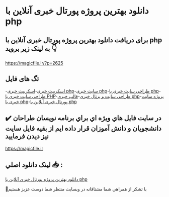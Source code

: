 # دانلود بهترین پروژه پورتال خبری آنلاین با php

## برای دریافت دانلود بهترین پروژه پورتال خبری آنلاین با php به لینک زیر بروید 👇

https://magicfile.ir/?p=2625

## تگ های فایل

-[اسکریپت خبری](https://magicfile.ir/product/%d8%a8%d9%87%d8%aa%d8%b1%db%8c%d9%86-%d9%be%d8%b1%d9%88%da%98%d9%87-%d9%be%d9%88%d8%b1%d8%aa%d8%a7%d9%84-%d8%ae%d8%a8%d8%b1%db%8c-%d8%a2%d9%86%d9%84%d8%a7%db%8c%d9%86-%d8%a8%d8%a7-php/)-[اسکریپت خبری php](https://magicfile.ir/product/%d8%a8%d9%87%d8%aa%d8%b1%db%8c%d9%86-%d9%be%d8%b1%d9%88%da%98%d9%87-%d9%be%d9%88%d8%b1%d8%aa%d8%a7%d9%84-%d8%ae%d8%a8%d8%b1%db%8c-%d8%a2%d9%86%d9%84%d8%a7%db%8c%d9%86-%d8%a8%d8%a7-php/)-[سایت خبری php](https://magicfile.ir/product/%d8%a8%d9%87%d8%aa%d8%b1%db%8c%d9%86-%d9%be%d8%b1%d9%88%da%98%d9%87-%d9%be%d9%88%d8%b1%d8%aa%d8%a7%d9%84-%d8%ae%d8%a8%d8%b1%db%8c-%d8%a2%d9%86%d9%84%d8%a7%db%8c%d9%86-%d8%a8%d8%a7-php/)-[طراحی سایت خبری با php](https://magicfile.ir/product/%d8%a8%d9%87%d8%aa%d8%b1%db%8c%d9%86-%d9%be%d8%b1%d9%88%da%98%d9%87-%d9%be%d9%88%d8%b1%d8%aa%d8%a7%d9%84-%d8%ae%d8%a8%d8%b1%db%8c-%d8%a2%d9%86%d9%84%d8%a7%db%8c%d9%86-%d8%a8%d8%a7-php/)-[طراحی سایت خبری با PHP](https://magicfile.ir/product/%d8%a8%d9%87%d8%aa%d8%b1%db%8c%d9%86-%d9%be%d8%b1%d9%88%da%98%d9%87-%d9%be%d9%88%d8%b1%d8%aa%d8%a7%d9%84-%d8%ae%d8%a8%d8%b1%db%8c-%d8%a2%d9%86%d9%84%d8%a7%db%8c%d9%86-%d8%a8%d8%a7-php/)-[طراحی سایت و پرتال خبری](https://magicfile.ir/product/%d8%a8%d9%87%d8%aa%d8%b1%db%8c%d9%86-%d9%be%d8%b1%d9%88%da%98%d9%87-%d9%be%d9%88%d8%b1%d8%aa%d8%a7%d9%84-%d8%ae%d8%a8%d8%b1%db%8c-%d8%a2%d9%86%d9%84%d8%a7%db%8c%d9%86-%d8%a8%d8%a7-php/)-[قالب خبری php](https://magicfile.ir/product/%d8%a8%d9%87%d8%aa%d8%b1%db%8c%d9%86-%d9%be%d8%b1%d9%88%da%98%d9%87-%d9%be%d9%88%d8%b1%d8%aa%d8%a7%d9%84-%d8%ae%d8%a8%d8%b1%db%8c-%d8%a2%d9%86%d9%84%d8%a7%db%8c%d9%86-%d8%a8%d8%a7-php/)-[پروژه سایت خبری با php](https://magicfile.ir/product/%d8%a8%d9%87%d8%aa%d8%b1%db%8c%d9%86-%d9%be%d8%b1%d9%88%da%98%d9%87-%d9%be%d9%88%d8%b1%d8%aa%d8%a7%d9%84-%d8%ae%d8%a8%d8%b1%db%8c-%d8%a2%d9%86%d9%84%d8%a7%db%8c%d9%86-%d8%a8%d8%a7-php/)-[پورتال خبری آنلاین با php](https://magicfile.ir/product/%d8%a8%d9%87%d8%aa%d8%b1%db%8c%d9%86-%d9%be%d8%b1%d9%88%da%98%d9%87-%d9%be%d9%88%d8%b1%d8%aa%d8%a7%d9%84-%d8%ae%d8%a8%d8%b1%db%8c-%d8%a2%d9%86%d9%84%d8%a7%db%8c%d9%86-%d8%a8%d8%a7-php/)

## ✔️ در سايت فايل هاي ويژه اي براي برنامه نويسان طراحان دانشجويان و دانش آموزان قرار داده ايم از بقيه فايل سايت نيز ديدن فرماييد

https://magicfile.ir


## لينک دانلود اصلي 📥 :

[دانلود بهترین پروژه پورتال خبری آنلاین با php](https://magicfile.ir/product/%d8%a8%d9%87%d8%aa%d8%b1%db%8c%d9%86-%d9%be%d8%b1%d9%88%da%98%d9%87-%d9%be%d9%88%d8%b1%d8%aa%d8%a7%d9%84-%d8%ae%d8%a8%d8%b1%db%8c-%d8%a2%d9%86%d9%84%d8%a7%db%8c%d9%86-%d8%a8%d8%a7-php/) 


🙏با تشکر از همراهي شما مشتاقانه در وبسایت منتظر شما دوست عزیز هستیم

